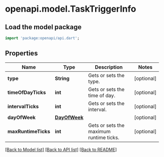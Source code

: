 # openapi.model.TaskTriggerInfo

## Load the model package
```dart
import 'package:openapi/api.dart';
```

## Properties
Name | Type | Description | Notes
------------ | ------------- | ------------- | -------------
**type** | **String** | Gets or sets the type. | [optional] 
**timeOfDayTicks** | **int** | Gets or sets the time of day. | [optional] 
**intervalTicks** | **int** | Gets or sets the interval. | [optional] 
**dayOfWeek** | [**DayOfWeek**](DayOfWeek.md) |  | [optional] 
**maxRuntimeTicks** | **int** | Gets or sets the maximum runtime ticks. | [optional] 

[[Back to Model list]](../README.md#documentation-for-models) [[Back to API list]](../README.md#documentation-for-api-endpoints) [[Back to README]](../README.md)



